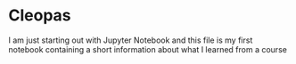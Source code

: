 # Cleopas

I am just starting out with Jupyter Notebook and this file is my first notebook containing a short information about what I learned from a course
